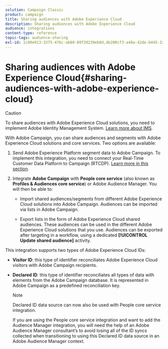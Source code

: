 ```yaml
---
solution: Campaign Classic
product: campaign
title: Sharing audiences with Adobe Experience Cloud
description: Sharing audiences with Adobe Experience Cloud
audience: integrations
content-type: reference
topic-tags: audience-sharing
exl-id: 1c90e913-3375-476c-ab60-89f20239eb0d,4b200cf3-a48a-42de-b445-32edae60ff36
---
```

# Sharing audiences with Adobe Experience Cloud{#sharing-audiences-with-adobe-experience-cloud}

>[!CAUTION]
>
>To share audiences with Adobe Experience Cloud solutions, you need to implement Adobe Identity Management System. [Learn more about IMS](../../integrations/using/about-adobe-id.md).

With Adobe Campaign, you can share audiences and segments with Adobe Experience Cloud solutions and core services. Two options are available:

1. Send Adobe Experience Platform segment data to Adobe Campaign. To implement this integration, you need to connect your Real-Time Customer Data Platform to Campaign (RTCDP). [Learn more in this section](https://docs.adobe.com/content/help/en/experience-platform/rtcdp/destinations/destinations-cat/adobe-destinations/adobe-campaign-destination.html).


1. Integrate **Adobe Campaign** with **People core service** (also known as **Profiles & Audiences core service**) or Adobe Audience Manager. You will then be able to:

    * Import shared audiences/segments from different Adobe Experience Cloud solutions into Adobe Campaign. Audiences can be imported via lists in Adobe Campaign.

    * Export lists in the form of Adobe Experience Cloud shared audiences. These audiences can be used in the different Adobe Experience Cloud solutions that you use. Audiences can be exported after targeting in a workflow, using a dedicated **[!UICONTROL Update shared audience]** activity.

This integration supports two types of Adobe Experience Cloud IDs:

* **Visitor ID**: this type of identifier reconciliates Adobe Experience Cloud visitors with Adobe Campaign recipients.
* **Declared ID**: this type of identifier reconciliates all types of data with elements from the Adobe Campaign database. It is represented in Adobe Campaign as a predefined reconciliation key.

    >[!NOTE]
    >
    > Declared ID data source can now also be used with People core service integration.
    >
    >If you are using the People core service integration and want to add the Audience Manager integration, you will need the help of an Adobe Audience Manager consultant’s to avoid losing all of the ID syncs collected when transitioning to using this Declared ID data source in an Adobe Audience Manager context.
